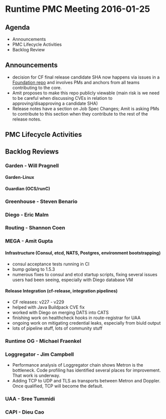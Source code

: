 # Runtime PMC Meeting 2016-01-25

## Agenda
* Announcements
* PMC Lifecycle Activities
* Backlog Review

## Announcements
- decision for CF final release candidate SHA now happens via issues in a [Foundation repo](https://github.com/cloudfoundry/cf-final-release-election) and involves PMs and anchors from all teams contributing to the core.
- Amit proposes to make this repo publicly viewable (main risk is we need to be careful when discussing CVEs in relation to approving/disapproving a candidate SHA)
- Release notes have a section on Job Spec Changes; Amit is asking PMs to contribute to this section when they contribute to the rest of the release notes.

## PMC Lifecycle Activities

## Backlog Reviews

### Garden - Will Pragnell

#### Garden-Linux

#### Guardian (OCS/runC)

### Greenhouse - Steven Benario

### Diego - Eric Malm

### Routing - Shannon Coen

### MEGA - Amit Gupta

#### Infrastructure (Consul, etcd, NATS, Postgres, environment bootstrapping)
- consul acceptance tests running in CI
- bump golang to 1.5.3
- numerous fixes to consul and etcd startup scripts, fixing several issues users had been seeing, especially with Diego database VM

#### Release Integration (cf-release, integration pipelines)
- CF releases: v227 - v229
- helped with Java Buildpack CVE fix
- worked with Diego on merging DATS into CATS
- finishing work on healthcheck hooks in route-registrar for UAA
- ongoing work on mitigating credential leaks, especially from biuld output
- lots of pipeline stuff, lots of community stuff

### Runtime OG - Michael Fraenkel

### Loggregator - Jim Campbell
- Performance analysis of Loggregator chain shows Metron is the bottleneck. Code profiling has identified several places for improvement. That work is underway.
- Adding TCP to UDP and TLS as transports between Metron and Doppler. Once qualified, TCP will become the default.

### UAA - Sree Tummidi

### CAPI - Dieu Cao
